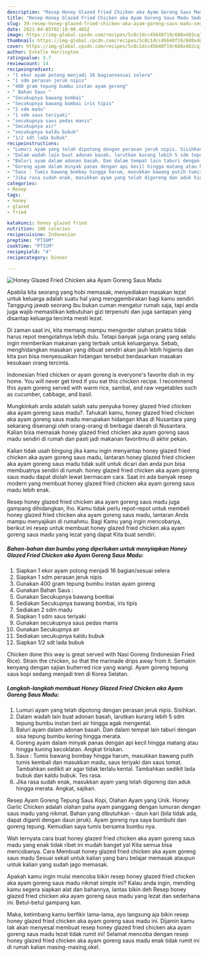 ```yaml
---
description: "Resep Honey Glazed Fried Chicken aka Ayam Goreng Saus Madu Sederhana Untuk Jualan"
title: "Resep Honey Glazed Fried Chicken aka Ayam Goreng Saus Madu Sederhana Untuk Jualan"
slug: 39-resep-honey-glazed-fried-chicken-aka-ayam-goreng-saus-madu-sederhana-untuk-jualan
date: 2021-04-05T02:19:00.485Z
image: https://img-global.cpcdn.com/recipes/5c8c1dcc45648f19/680x482cq70/honey-glazed-fried-chicken-aka-ayam-goreng-saus-madu-foto-resep-utama.jpg
thumbnail: https://img-global.cpcdn.com/recipes/5c8c1dcc45648f19/680x482cq70/honey-glazed-fried-chicken-aka-ayam-goreng-saus-madu-foto-resep-utama.jpg
cover: https://img-global.cpcdn.com/recipes/5c8c1dcc45648f19/680x482cq70/honey-glazed-fried-chicken-aka-ayam-goreng-saus-madu-foto-resep-utama.jpg
author: Estelle Harrington
ratingvalue: 3.7
reviewcount: 14
recipeingredient:
- "1 ekor ayam potong menjadi 16 bagiansesuai selera"
- "1 sdm perasan jeruk nipis"
- "400 gram tepung bumbu instan ayam goreng"
- " Bahan Saus "
- "Secukupnya bawang bombai"
- "Secukupnya bawang bombai iris tipis"
- "2 sdm madu"
- "1 sdm saus teriyaki"
- "secukupnya saus pedas manis"
- "Secukupnya air"
- "secukupnya kaldu bubuk"
- "1/2 sdt lada bubuk"
recipeinstructions:
- "Lumuri ayam yang telah dipotong dengan perasan jeruk nipis. Sisihkan."
- "Dalam wadah lain buat adonan basah, larutkan kurang lebih 5 sdm tepung bumbu instan beri air hingga agak mengental."
- "Baluri ayam dalam adonan basah. Dan dalam tempat lain taburi dengan sisa tepung bumbu kering hingga merata."
- "Goreng ayam dalam minyak panas dengan api kecil hingga matang atau hingga kuning kecoklatan. Angkat tiriskan."
- "Saus : Tumis bawang bombay hingga harum, masukkan bawang putih tumis kembali dan masukkan madu, saus teriyaki dan saus tomat. Tambahkan sedikit air agar tidak terlalu kental. Tambahkan sedikit lada bubuk dan kaldu bubuk. Tes rasa."
- "Jika rasa sudah enak, masukkan ayam yang telah digoreng dan aduk hingga merata. Angkat, sajikan."
categories:
- Resep
tags:
- honey
- glazed
- fried

katakunci: honey glazed fried 
nutrition: 108 calories
recipecuisine: Indonesian
preptime: "PT16M"
cooktime: "PT31M"
recipeyield: "4"
recipecategory: Dinner

---
```



![Honey Glazed Fried Chicken aka Ayam Goreng Saus Madu](https://img-global.cpcdn.com/recipes/5c8c1dcc45648f19/680x482cq70/honey-glazed-fried-chicken-aka-ayam-goreng-saus-madu-foto-resep-utama.jpg)

Apabila kita seorang yang hobi memasak, menyediakan masakan lezat untuk keluarga adalah suatu hal yang menggembirakan bagi kamu sendiri. Tanggung jawab seorang ibu bukan cuman mengatur rumah saja, tapi anda juga wajib memastikan kebutuhan gizi terpenuhi dan juga santapan yang disantap keluarga tercinta mesti lezat.

Di zaman  saat ini, kita memang mampu mengorder olahan praktis tidak harus repot mengolahnya lebih dulu. Tetapi banyak juga orang yang selalu ingin memberikan makanan yang terbaik untuk keluarganya. Sebab, menghidangkan masakan yang dibuat sendiri akan jauh lebih higienis dan kita pun bisa menyesuaikan hidangan tersebut berdasarkan masakan kesukaan orang tercinta. 

Indonesian fried chicken or ayam goreng is everyone&#39;s favorite dish in my home. You will never get tired if you eat this chicken recipe. I recommend this ayam goreng served with warm rice, sambal, and raw vegetables such as cucumber, cabbage, and basil.

Mungkinkah anda adalah salah satu penyuka honey glazed fried chicken aka ayam goreng saus madu?. Tahukah kamu, honey glazed fried chicken aka ayam goreng saus madu merupakan hidangan khas di Nusantara yang sekarang disenangi oleh orang-orang di berbagai daerah di Nusantara. Kalian bisa memasak honey glazed fried chicken aka ayam goreng saus madu sendiri di rumah dan pasti jadi makanan favoritmu di akhir pekan.

Kalian tidak usah bingung jika kamu ingin menyantap honey glazed fried chicken aka ayam goreng saus madu, lantaran honey glazed fried chicken aka ayam goreng saus madu tidak sulit untuk dicari dan anda pun bisa membuatnya sendiri di rumah. honey glazed fried chicken aka ayam goreng saus madu dapat diolah lewat bermacam cara. Saat ini ada banyak resep modern yang membuat honey glazed fried chicken aka ayam goreng saus madu lebih enak.

Resep honey glazed fried chicken aka ayam goreng saus madu juga gampang dihidangkan, lho. Kamu tidak perlu repot-repot untuk membeli honey glazed fried chicken aka ayam goreng saus madu, lantaran Anda mampu menyajikan di rumahmu. Bagi Kamu yang ingin mencobanya, berikut ini resep untuk membuat honey glazed fried chicken aka ayam goreng saus madu yang lezat yang dapat Kita buat sendiri.

<!--inarticleads1-->

##### Bahan-bahan dan bumbu yang diperlukan untuk menyiapkan Honey Glazed Fried Chicken aka Ayam Goreng Saus Madu:

1. Siapkan 1 ekor ayam potong menjadi 16 bagian/sesuai selera
1. Siapkan 1 sdm perasan jeruk nipis
1. Gunakan 400 gram tepung bumbu instan ayam goreng
1. Gunakan  Bahan Saus :
1. Gunakan Secukupnya bawang bombai
1. Sediakan Secukupnya bawang bombai, iris tipis
1. Sediakan 2 sdm madu
1. Siapkan 1 sdm saus teriyaki
1. Gunakan secukupnya saus pedas manis
1. Gunakan Secukupnya air
1. Sediakan secukupnya kaldu bubuk
1. Siapkan 1/2 sdt lada bubuk


Chicken done this way is great served with Nasi Goreng (Indonesian Fried Rice). Strain the chicken, so that the marinade drips away from it. Semakin kenyang dengan sajian butterred rice yang wangi. Ayam goreng tepung saus kopi sedang menjadi tren di Korea Selatan. 

<!--inarticleads2-->

##### Langkah-langkah membuat Honey Glazed Fried Chicken aka Ayam Goreng Saus Madu:

1. Lumuri ayam yang telah dipotong dengan perasan jeruk nipis. Sisihkan.
1. Dalam wadah lain buat adonan basah, larutkan kurang lebih 5 sdm tepung bumbu instan beri air hingga agak mengental.
1. Baluri ayam dalam adonan basah. Dan dalam tempat lain taburi dengan sisa tepung bumbu kering hingga merata.
1. Goreng ayam dalam minyak panas dengan api kecil hingga matang atau hingga kuning kecoklatan. Angkat tiriskan.
1. Saus : Tumis bawang bombay hingga harum, masukkan bawang putih tumis kembali dan masukkan madu, saus teriyaki dan saus tomat. Tambahkan sedikit air agar tidak terlalu kental. Tambahkan sedikit lada bubuk dan kaldu bubuk. Tes rasa.
1. Jika rasa sudah enak, masukkan ayam yang telah digoreng dan aduk hingga merata. Angkat, sajikan.


Resep Ayam Goreng Tepung Saus Kopi, Olahan Ayam yang Unik. Honey Garlic Chicken adalah olahan paha ayam panggang dengan lumuran dengan saus madu yang nikmat. Bahan yang dibutuhkan - daun kari (bila tidak ada, dapat diganti dengan daun jeruk). Ayam goreng nya saya bumbuhi dan goreng tepung. Kemudian saya tumis bersama bumbu nya. 

Wah ternyata cara buat honey glazed fried chicken aka ayam goreng saus madu yang enak tidak ribet ini mudah banget ya! Kita semua bisa mencobanya. Cara Membuat honey glazed fried chicken aka ayam goreng saus madu Sesuai sekali untuk kalian yang baru belajar memasak ataupun untuk kalian yang sudah jago memasak.

Apakah kamu ingin mulai mencoba bikin resep honey glazed fried chicken aka ayam goreng saus madu nikmat simple ini? Kalau anda ingin, mending kamu segera siapkan alat dan bahannya, lantas bikin deh Resep honey glazed fried chicken aka ayam goreng saus madu yang lezat dan sederhana ini. Betul-betul gampang kan. 

Maka, ketimbang kamu berfikir lama-lama, ayo langsung aja bikin resep honey glazed fried chicken aka ayam goreng saus madu ini. Dijamin kamu tak akan menyesal membuat resep honey glazed fried chicken aka ayam goreng saus madu lezat tidak rumit ini! Selamat mencoba dengan resep honey glazed fried chicken aka ayam goreng saus madu enak tidak rumit ini di rumah kalian masing-masing,oke!.

